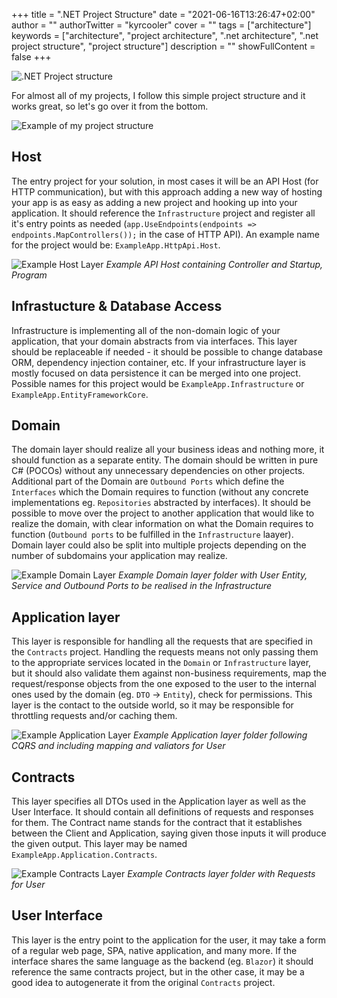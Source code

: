 +++
title = ".NET Project Structure"
date = "2021-06-16T13:26:47+02:00"
author = ""
authorTwitter = "kyrcooler"
cover = ""
tags = ["architecture"]
keywords = ["architecture", "project architecture", ".net architecture", ".net project structure", "project structure"]
description = ""
showFullContent = false
+++

![.NET Project structure](https://i.imgur.com/bYtMMIl.png)

For almost all of my projects, I follow this simple project structure and it works great, so let's go over it from the bottom.

![Example of my project structure](https://i.imgur.com/e5py7sN.png)

## Host

The entry project for your solution, in most cases it will be an API Host (for HTTP communication), but with this approach adding a new way of hosting your app is as easy as adding a new project and hooking up into your application. It should reference the `Infrastructure` project and register all it's entry points as needed (`app.UseEndpoints(endpoints => endpoints.MapControllers());` in the case of HTTP API). An example name for the project would be: `ExampleApp.HttpApi.Host`.

![Example Host Layer](https://i.imgur.com/jBDXxys.png)
_Example API Host containing Controller and Startup, Program_

## Infrastucture & Database Access

Infrastructure is implementing all of the non-domain logic of your application, that your domain abstracts from via interfaces. This layer should be replaceable if needed - it should be possible to change database ORM, dependency injection container, etc. If your infrastructure layer is mostly focused on data persistence it can be merged into one project. Possible names for this project would be `ExampleApp.Infrastructure` or `ExampleApp.EntityFrameworkCore`.

## Domain

The domain layer should realize all your business ideas and nothing more, it should function as a separate entity. The domain should be written in pure C# (POCOs) without any unnecessary dependencies on other projects. Additional part of the Domain are `Outbound Ports` which define the `Interfaces` which the Domain requires to function (without any concrete implementations eg. `Repositories` abstracted by interfaces). It should be possible to move over the project to another application that would like to realize the domain, with clear information on what the Domain requires to function (`Outbound ports` to be fulfilled in the `Infrastructure` laayer). Domain layer could also be split into multiple projects depending on the number of subdomains your application may realize. 

![Example Domain Layer](https://i.imgur.com/U3QEx4e.png)
_Example Domain layer folder with User Entity, Service and Outbound Ports to be realised in the Infrastructure_

## Application layer

This layer is responsible for handling all the requests that are specified in the `Contracts` project. Handling the requests means not only passing them to the appropriate services located in the `Domain` or `Infrastructure` layer, but it should also validate them against non-business requirements, map the request/response objects from the one exposed to the user to the internal ones used by the domain (eg. `DTO` -> `Entity`), check for permissions. This layer is the contact to the outside world, so it may be responsible for throttling requests and/or caching them.

![Example Application Layer](https://i.imgur.com/eWFtbMJ.png)
_Example Application layer folder following CQRS and including mapping and valiators for User_

## Contracts

This layer specifies all DTOs used in the Application layer as well as the User Interface. It should contain all definitions of requests and responses for them. The Contract name stands for the contract that it establishes between the Client and Application, saying given those inputs it will produce the given output. This layer may be named `ExampleApp.Application.Contracts`.

![Example Contracts Layer](https://i.imgur.com/VA6L9TI.png)
_Example Contracts layer folder with Requests for User_

## User Interface

This layer is the entry point to the application for the user, it may take a form of a regular web page, SPA, native application, and many more. If the interface shares the same language as the backend (eg. `Blazor`) it should reference the same contracts project, but in the other case, it may be a good idea to autogenerate it from the original `Contracts` project. 
